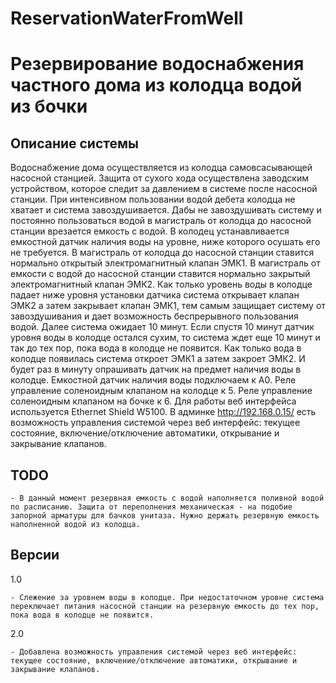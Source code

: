 # ReservationWaterFromWell
Резервирование водоснабжения частного дома из колодца водой из бочки
===========

Описание системы
------

Водоснабжение дома осуществляется из колодца самовсасывающей насосной станцией.
Защита от сухого хода осуществлена заводским устройством, которое следит за давлением в системе после насосной станции.
При интенсивном пользовании водой дебета колодца не хватает и система завоздушивается.
Дабы не завоздушивать систему и постоянно пользоваться водой в магистраль от колодца до насосной станции врезается емкость с водой.
В колодец устанавливается емкостной датчик наличия воды на уровне, ниже которого осушать его не требуется.
В магистраль от колодца до насосной станции ставится нормально открытый электромагнитный клапан ЭМК1.
В магистраль от емкости с водой до насосной станции ставится нормально закрытый электромагнитный клапан ЭМК2.
Как только уровень воды в колодце падает ниже уровня установки датчика система открывает клапан ЭМК2 а затем закрывает клапан ЭМК1, тем самым защищает систему от завоздушивания и дает возможность беспрерывного пользования водой. Далее система ожидает 10 минут.
Если спустя 10 минут датчик уровня воды в колодце остался сухим, то система ждет еще 10 минут и так до тех пор, пока вода в колодце не появится.
Как только вода в колодце появилась система откроет ЭМК1 а затем закроет ЭМК2. И будет раз в минуту опрашивать датчик на предмет наличия воды в колодце.
Емкостной датчик наличия воды подключаем к A0. Реле управление соленоидным клапаном на колодце к 5. Реле управление соленоидным клапаном на бочке к 6.
Для работы веб интерфейса используется Ethernet Shield W5100. В админке http://192.168.0.15/ есть возможность управления системой через веб интерфейс: текущее состояние, включение/отключение автоматики, открывание и закрывание клапанов.

TODO
------

    - В данный момент резервная емкость с водой наполняется поливной водой по расписанию. Защита от переполнения механическая - на подобие запорной арматуры для бачков унитаза. Нужно держать резервную емкость наполненной водой из колодца.

Версии
------

1.0

    - Слежение за уровнем воды в колодце. При недостаточном уровне система переключает питания насосной станции на резервную емкость до тех пор, пока вода в колодце не появится.

2.0

    - Добавлена возможность управления системой через веб интерфейс: текущее состояние, включение/отключение автоматики, открывание и закрывание клапанов.
